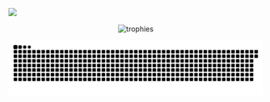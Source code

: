 ![](https://komarev.com/ghpvc/?username=AnxoV&color=blueviolet)

<p align="center">
    <picture>
        <img alt="trophies" src="https://github-profile-trophy.vercel.app/?username=AnxoV&title=Commits,PullRequest,Repositories,Issues,Reviews,Stars&theme=onedark&no-frame=true&margin-w=10&margin-h=10&column=3&row=2">
    </picture>
</p>
<p align="center">
    <picture>
        <img alt="github-snake" src="github-contribution-grid-snake.svg">
    </picture>
</p>
